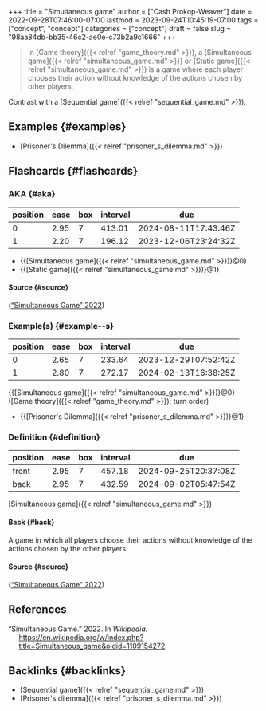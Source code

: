 +++
title = "Simultaneous game"
author = ["Cash Prokop-Weaver"]
date = 2022-09-28T07:46:00-07:00
lastmod = 2023-09-24T10:45:19-07:00
tags = ["concept", "concept"]
categories = ["concept"]
draft = false
slug = "98aa84db-bb35-46c2-ae0e-c73b2a9c1666"
+++

> In [Game theory]({{< relref "game_theory.md" >}}), a [Simultaneous game]({{< relref "simultaneous_game.md" >}}) or [Static game]({{< relref "simultaneous_game.md" >}}) is a game where each player chooses their action without knowledge of the actions chosen by other players.

Contrast with a [Sequential game]({{< relref "sequential_game.md" >}}).


## Examples {#examples}

-   [Prisoner's Dilemma]({{< relref "prisoner_s_dilemma.md" >}})


## Flashcards {#flashcards}


### AKA {#aka}

| position | ease | box | interval | due                  |
|----------|------|-----|----------|----------------------|
| 0        | 2.95 | 7   | 413.01   | 2024-08-11T17:43:46Z |
| 1        | 2.20 | 7   | 196.12   | 2023-12-06T23:24:32Z |

-   {{[Simultaneous game]({{< relref "simultaneous_game.md" >}})}@0}
-   {{[Static game]({{< relref "simultaneous_game.md" >}})}@1}


#### Source {#source}

(<a href="#citeproc_bib_item_1">“Simultaneous Game” 2022</a>)


### Example(s) {#example--s}

| position | ease | box | interval | due                  |
|----------|------|-----|----------|----------------------|
| 0        | 2.65 | 7   | 233.64   | 2023-12-29T07:52:42Z |
| 1        | 2.80 | 7   | 272.17   | 2024-02-13T16:38:25Z |

{{[Simultaneous game]({{< relref "simultaneous_game.md" >}})}@0} ([Game theory]({{< relref "game_theory.md" >}}); turn order)

-   {{[Prisoner's Dilemma]({{< relref "prisoner_s_dilemma.md" >}})}@1}


### Definition {#definition}

| position | ease | box | interval | due                  |
|----------|------|-----|----------|----------------------|
| front    | 2.95 | 7   | 457.18   | 2024-09-25T20:37:08Z |
| back     | 2.95 | 7   | 432.59   | 2024-09-02T05:47:54Z |

[Simultaneous game]({{< relref "simultaneous_game.md" >}})


#### Back {#back}

A game in which all players choose their actions without knowledge of the actions chosen by the other players.


#### Source {#source}

(<a href="#citeproc_bib_item_1">“Simultaneous Game” 2022</a>)

## References

<style>.csl-entry{text-indent: -1.5em; margin-left: 1.5em;}</style><div class="csl-bib-body">
  <div class="csl-entry"><a id="citeproc_bib_item_1"></a>“Simultaneous Game.” 2022. In <i>Wikipedia</i>. <a href="https://en.wikipedia.org/w/index.php?title=Simultaneous_game&oldid=1109154272">https://en.wikipedia.org/w/index.php?title=Simultaneous_game&#38;oldid=1109154272</a>.</div>
</div>


## Backlinks {#backlinks}

-   [Sequential game]({{< relref "sequential_game.md" >}})
-   [Prisoner's dilemma]({{< relref "prisoner_s_dilemma.md" >}})
